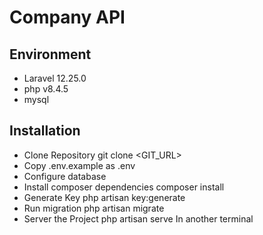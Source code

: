 # Company API

## Environment

-   Laravel 12.25.0
-   php v8.4.5
-   mysql

## Installation

-   Clone Repository git clone <GIT_URL>
-   Copy .env.example as .env
-   Configure database
-   Install composer dependencies composer install
-   Generate Key php artisan key:generate
-   Run migration php artisan migrate
-   Server the Project php artisan serve In another terminal
